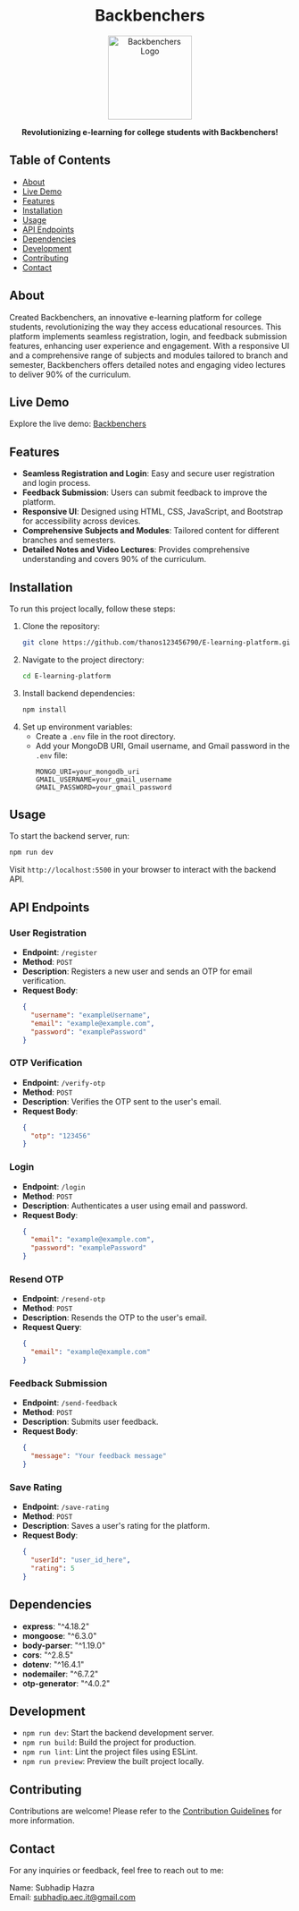 <h1 align="center">Backbenchers</h1>

<p align="center">
  <img src="https://cdn-icons-png.flaticon.com/512/2040/2040653.png" alt="Backbenchers Logo" width="150">
</p>

<p align="center">
  <strong>Revolutionizing e-learning for college students with Backbenchers!</strong>
</p>

## Table of Contents
- [About](#about)
- [Live Demo](#live-demo)
- [Features](#features)
- [Installation](#installation)
- [Usage](#usage)
- [API Endpoints](#api-endpoints)
- [Dependencies](#dependencies)
- [Development](#development)
- [Contributing](#contributing)
- [Contact](#contact)

## About
Created Backbenchers, an innovative e-learning platform for college students, revolutionizing the way they access educational resources. This platform implements seamless registration, login, and feedback submission features, enhancing user experience and engagement. With a responsive UI and a comprehensive range of subjects and modules tailored to branch and semester, Backbenchers offers detailed notes and engaging video lectures to deliver 90% of the curriculum.

## Live Demo
Explore the live demo: [Backbenchers](https://thanos123456790.github.io/E-learning-platform/)

## Features
- **Seamless Registration and Login**: Easy and secure user registration and login process.
- **Feedback Submission**: Users can submit feedback to improve the platform.
- **Responsive UI**: Designed using HTML, CSS, JavaScript, and Bootstrap for accessibility across devices.
- **Comprehensive Subjects and Modules**: Tailored content for different branches and semesters.
- **Detailed Notes and Video Lectures**: Provides comprehensive understanding and covers 90% of the curriculum.

## Installation
To run this project locally, follow these steps:

1. Clone the repository:
   ```bash
   git clone https://github.com/thanos123456790/E-learning-platform.git
   ```
2. Navigate to the project directory:
   ```bash
   cd E-learning-platform
   ```
3. Install backend dependencies:
   ```bash
   npm install
   ```
4. Set up environment variables:
   - Create a `.env` file in the root directory.
   - Add your MongoDB URI, Gmail username, and Gmail password in the `.env` file:
     ```env
     MONGO_URI=your_mongodb_uri
     GMAIL_USERNAME=your_gmail_username
     GMAIL_PASSWORD=your_gmail_password
     ```

## Usage
To start the backend server, run:
```bash
npm run dev
```
Visit `http://localhost:5500` in your browser to interact with the backend API.

## API Endpoints
### User Registration
- **Endpoint**: `/register`
- **Method**: `POST`
- **Description**: Registers a new user and sends an OTP for email verification.
- **Request Body**:
  ```json
  {
    "username": "exampleUsername",
    "email": "example@example.com",
    "password": "examplePassword"
  }
  ```

### OTP Verification
- **Endpoint**: `/verify-otp`
- **Method**: `POST`
- **Description**: Verifies the OTP sent to the user's email.
- **Request Body**:
  ```json
  {
    "otp": "123456"
  }
  ```

### Login
- **Endpoint**: `/login`
- **Method**: `POST`
- **Description**: Authenticates a user using email and password.
- **Request Body**:
  ```json
  {
    "email": "example@example.com",
    "password": "examplePassword"
  }
  ```

### Resend OTP
- **Endpoint**: `/resend-otp`
- **Method**: `POST`
- **Description**: Resends the OTP to the user's email.
- **Request Query**:
  ```json
  {
    "email": "example@example.com"
  }
  ```

### Feedback Submission
- **Endpoint**: `/send-feedback`
- **Method**: `POST`
- **Description**: Submits user feedback.
- **Request Body**:
  ```json
  {
    "message": "Your feedback message"
  }
  ```

### Save Rating
- **Endpoint**: `/save-rating`
- **Method**: `POST`
- **Description**: Saves a user's rating for the platform.
- **Request Body**:
  ```json
  {
    "userId": "user_id_here",
    "rating": 5
  }
  ```

## Dependencies
- **express**: "^4.18.2"
- **mongoose**: "^6.3.0"
- **body-parser**: "^1.19.0"
- **cors**: "^2.8.5"
- **dotenv**: "^16.4.1"
- **nodemailer**: "^6.7.2"
- **otp-generator**: "^4.0.2"

## Development
- `npm run dev`: Start the backend development server.
- `npm run build`: Build the project for production.
- `npm run lint`: Lint the project files using ESLint.
- `npm run preview`: Preview the built project locally.

## Contributing
Contributions are welcome! Please refer to the [Contribution Guidelines](CONTRIBUTING.md) for more information.

## Contact
For any inquiries or feedback, feel free to reach out to me:

Name: Subhadip Hazra  
Email: [subhadip.aec.it@gmail.com](mailto:subhadip.aec.it@gmail.com)

